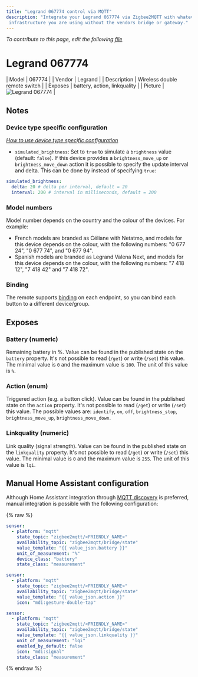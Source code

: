 ```yaml
---
title: "Legrand 067774 control via MQTT"
description: "Integrate your Legrand 067774 via Zigbee2MQTT with whatever smart home
 infrastructure you are using without the vendors bridge or gateway."
---
```


*To contribute to this page, edit the following
[file](https://github.com/Koenkk/zigbee2mqtt.io/blob/master/docs/devices/067774.md)*

# Legrand 067774

| Model | 067774  |
| Vendor  | Legrand  |
| Description | Wireless double remote switch |
| Exposes | battery, action, linkquality |
| Picture | ![Legrand 067774](../images/devices/067774.jpg) |

## Notes

### Device type specific configuration
*[How to use device type specific configuration](../information/configuration.md)*

* `simulated_brightness`: Set to `true` to simulate a `brightness` value (default: `false`).
If this device provides a `brightness_move_up` or `brightness_move_down` action it is possible to specify the update
interval and delta. This can be done by instead of specifying `true`:

```yaml
simulated_brightness:
  delta: 20 # delta per interval, default = 20
  interval: 200 # interval in milliseconds, default = 200
```


### Model numbers
Model number depends on the country and the colour of the devices. For example:
- French models are branded as Céliane with Netatmo, and models for this device depends on the colour, with the following numbers: "0 677 24", "0 677 74", and "0 677 94".
- Spanish models are branded as Legrand Valena Next, and models for this device depends on the colour, with the following numbers: "7 418 12", "7 418 42" and "7 418 72".

### Binding
The remote supports [binding](../information/binding) on each endpoint, so you can bind each button to a different device/group.



## Exposes

### Battery (numeric)
Remaining battery in %.
Value can be found in the published state on the `battery` property.
It's not possible to read (`/get`) or write (`/set`) this value.
The minimal value is `0` and the maximum value is `100`.
The unit of this value is `%`.

### Action (enum)
Triggered action (e.g. a button click).
Value can be found in the published state on the `action` property.
It's not possible to read (`/get`) or write (`/set`) this value.
The possible values are: `identify`, `on`, `off`, `brightness_stop`, `brightness_move_up`, `brightness_move_down`.

### Linkquality (numeric)
Link quality (signal strength).
Value can be found in the published state on the `linkquality` property.
It's not possible to read (`/get`) or write (`/set`) this value.
The minimal value is `0` and the maximum value is `255`.
The unit of this value is `lqi`.

## Manual Home Assistant configuration
Although Home Assistant integration through [MQTT discovery](../integration/home_assistant) is preferred,
manual integration is possible with the following configuration:


{% raw %}
```yaml
sensor:
  - platform: "mqtt"
    state_topic: "zigbee2mqtt/<FRIENDLY_NAME>"
    availability_topic: "zigbee2mqtt/bridge/state"
    value_template: "{{ value_json.battery }}"
    unit_of_measurement: "%"
    device_class: "battery"
    state_class: "measurement"

sensor:
  - platform: "mqtt"
    state_topic: "zigbee2mqtt/<FRIENDLY_NAME>"
    availability_topic: "zigbee2mqtt/bridge/state"
    value_template: "{{ value_json.action }}"
    icon: "mdi:gesture-double-tap"

sensor:
  - platform: "mqtt"
    state_topic: "zigbee2mqtt/<FRIENDLY_NAME>"
    availability_topic: "zigbee2mqtt/bridge/state"
    value_template: "{{ value_json.linkquality }}"
    unit_of_measurement: "lqi"
    enabled_by_default: false
    icon: "mdi:signal"
    state_class: "measurement"
```
{% endraw %}


